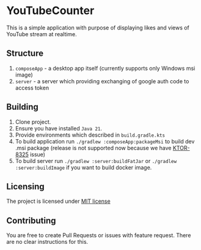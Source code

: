 # YouTubeCounter
This is a simple application with purpose of displaying likes and views of YouTube stream at realtime.

## Structure
1. `composeApp` - a desktop app itself (currently supports only Windows msi image)
2. `server` - a server which providing exchanging of google auth code to access token

## Building
1. Clone project.
2. Ensure you have installed `Java 21`.
3. Provide environments which described in `build.gradle.kts`
4. To build application run `./gradlew :composeApp:packageMsi` to build dev .msi package (release is not supported now because we have [KTOR-8325](https://youtrack.jetbrains.com/issue/KTOR-8325/Proguard-cant-find-enclosing-method-attachFor-error-since-3.1.0) issue)
5. To build server run `./gradlew :server:buildFatJar` or `./gradlew :server:buildImage` if you want to build docker image.

## Licensing
The project is licensed under [MIT license](LICENSE)

## Contributing
You are free to create Pull Requests or issues with feature request. There are no clear instructions for this.